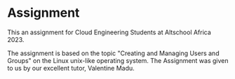 # Assignment

This an assignment for Cloud Engineering Students at Altschool Africa 2023.

The assignment is based on the topic "Creating and Managing Users and Groups" on the Linux unix-like operating system.
The Assignment was given to us by our excellent tutor, Valentine Madu.
